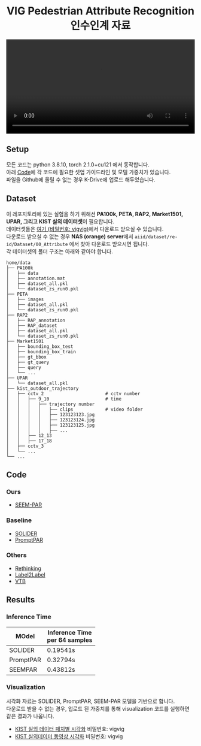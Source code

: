 <div align="center">
<h1>VIG Pedestrian Attribute Recognition <br> 인수인계 자료</h1>
</div>



<p align="center"> <video src="https://github.com/KIST-VIG-PAR/.github/assets/71140885/f919997c-615a-4781-9994-f94cfb5df5a4" width="100%"></p>

## Setup
모든 코드는 python 3.8.10, torch 2.1.0+cu121 에서 동작합니다.  
아래 [Code](#Code)에 각 코드에 필요한 셋업 가이드라인 및 모델 가중치가 있습니다.  
파일을 Github에 올릴 수 없는 경우 K-Drive에 업로드 해두었습니다.

## Dataset
이 레포지토리에 있는 실험을 하기 위해선 **PA100k, PETA, RAP2, Market1501, UPAR, 그리고 KIST 실외 데이터셋**이 필요합니다.  
데이터셋들은 [여기 (비밀번호: vigvig)](https://filesharelink.kist.re.kr/link/G8YC7jkS)에서 다운로드 받으실 수 있습니다.  
다운로드 받으실 수 없는 경우 **NAS (orange) server**에서 `aiid/dataset/re-id/Dataset/00_Attribute` 에서 찾아 다운로드 받으시면 됩니다.  
각 데이터셋의 폴더 구조는 아래와 같아야 합니다.  
```
home/data
├── PA100k                    
│   ├── data
│   ├── annotation.mat
│   ├── dataset_all.pkl
│   └── dataset_zs_run0.pkl   
├── PETA                    
│   ├── images
│   ├── dataset_all.pkl
│   └── dataset_zs_run0.pkl
├── RAP2                    
│   ├── RAP_annotation
│   ├── RAP_dataset
│   ├── dataset_all.pkl
│   └── dataset_zs_run0.pkl
├── Market1501                    
│   ├── bounding_box_test
│   ├── bounding_box_train
│   ├── gt_bbox
│   ├── gt_query
│   ├── query
│   └── ...
├── UPAR                    
│   └── dataset_all.pkl
├── kist_outdoor_trajectory                    
│   ├── cctv_2                       # cctv number
│   │   ├── 9_10                     # time
│   │   │   ├── trajectory number
│   │   │   │   ├── clips            # video folder
│   │   │   │   ├── 123123123.jpg
│   │   │   │   ├── 123123124.jpg
│   │   │   │   ├── 123123125.jpg
│   │   │   │   ├── ...
│   │   ├── 12_13
│   │   ├── 17_18
│   ├── cctv_3
│   └── ...
└── ...

```

## Code
### Ours
* [SEEM-PAR](https://github.com/KIST-VIG-PAR/SEEM-PAR.git)
### Baseline
* [SOLIDER](https://github.com/KIST-VIG-PAR/SOLIDER.git)
* [PromptPAR](https://github.com/KIST-VIG-PAR/PromptPAR.git)
### Others
* [Rethinking](https://github.com/valencebond/Rethinking_of_PAR/tree/master)
* [Label2Label](https://github.com/Li-Wanhua/Label2Label)
* [VTB](https://github.com/cxh0519/VTB)
  


## Results
### Inference Time
| MOdel | Inference Time <br> per 64 samples|
| --- | --- |
|SOLIDER|  0.19541s |
|PromptPAR | 0.32794s |
|SEEMPAR| 0.43812s |

### Visualization

시각화 자료는 SOLIDER, PromptPAR, SEEM-PAR 모델을 기반으로 합니다.   
다운로드 받을 수 없는 경우, 업로드 된 가중치를 통해 visualization 코드를 실행하면 같은 결과가 나옵니다.  

* [KIST 실외 데이터 패치별 시각화](https://filesharelink.kist.re.kr/link/c7NXubET) 비밀번호: vigvig
* [KIST 실외데이터 동영상 시각화](https://filesharelink.kist.re.kr/link/eOG0imRv) 비밀번호: vigvig


